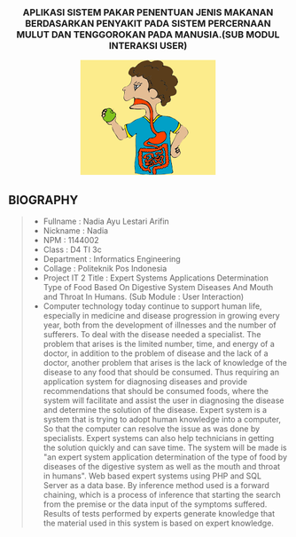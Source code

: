 <h3 align="center">
APLIKASI SISTEM PAKAR PENENTUAN JENIS MAKANAN BERDASARKAN PENYAKIT PADA SISTEM PERCERNAAN MULUT DAN TENGGOROKAN PADA MANUSIA.(SUB MODUL INTERAKSI USER)
</h3>

<p align="center">
  <img src="https://github.com/ProposalProyek2/Sistem-Pakar-Sub-Modul-Interaksi-User/blob/master/img/proyek.png">
</p>

BIOGRAPHY
-------

> - Fullname 				 : Nadia Ayu Lestari Arifin
> - Nickname 				 : Nadia
> - NPM		 				 : 1144002
> - Class	 				 : D4 TI 3c
> - Department  			 : Informatics Engineering
> - Collage					 : Politeknik Pos Indonesia
> - Project IT 2 Title  	 : Expert Systems Applications Determination Type of Food Based On Digestive System Diseases And Mouth and Throat In Humans. (Sub Module : User Interaction)
> - Computer technology today continue to support human life, especially in medicine and disease progression in growing every year, both from the development of illnesses and the number of sufferers. To deal with the disease needed a specialist. The problem that arises is the limited number, time, and energy of a doctor, in addition to the problem of disease and the lack of a doctor, another problem that arises is the lack of knowledge of the disease to any food that should be consumed. Thus requiring an application system for diagnosing diseases and provide recommendations that should be consumed foods, where the system will facilitate and assist the user in diagnosing the disease and determine the solution of the disease.
Expert system is a system that is trying to adopt human knowledge into a computer, So that the computer can resolve the issue as was done by specialists. Expert systems can also help technicians in getting the solution quickly and can save time.
The system will be made is "an expert system application determination of the type of food by diseases of the digestive system as well as the mouth and throat in humans". Web based expert systems using PHP and SQL Server as a data base. By inference method used is a forward chaining, which is a process of inference that starting the search from the premise or the data input of the symptoms suffered. Results of tests performed by experts generate knowledge that the material used in this system is based on expert knowledge.
